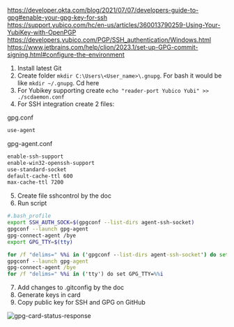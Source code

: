 https://developer.okta.com/blog/2021/07/07/developers-guide-to-gpg#enable-your-gpg-key-for-ssh  
https://support.yubico.com/hc/en-us/articles/360013790259-Using-Your-YubiKey-with-OpenPGP  
https://developers.yubico.com/PGP/SSH_authentication/Windows.html  
https://www.jetbrains.com/help/clion/2023.1/set-up-GPG-commit-signing.html#configure-the-environment  


1) Install latest Git
2) Create folder ```mkdir C:\Users\<User_name>\.gnupg```. For bash it would be like ```mkdir ~/.gnupg```. Cd here
3) For Yubikey supporting create ```echo "reader-port Yubico Yubi" >> ./scdaemon.conf```
4) For SSH integration create 2 files:  

gpg.conf
```txt
use-agent
```
gpg-agent.conf
```txt
enable-ssh-support
enable-win32-openssh-support
use-standard-socket
default-cache-ttl 600
max-cache-ttl 7200
```
5) Create file sshcontrol by the doc
6) Run script
```bash
#.bash_profile
export SSH_AUTH_SOCK=$(gpgconf --list-dirs agent-ssh-socket)
gpgconf --launch gpg-agent
gpg-connect-agent /bye
export GPG_TTY=$(tty)
```
```cmd
for /f "delims=" %%i in ('gpgconf --list-dirs agent-ssh-socket') do set SSH_AUTH_SOCK=%%i
gpgconf --launch gpg-agent
gpg-connect-agent /bye
for /f "delims=" %%i in ('tty') do set GPG_TTY=%%i
```
7) Add changes to .gitconfig by the doc
8) Generate keys in card
9) Copy public key for SSH and GPG on GitHub

![gpg-card-status-response](https://github.com/vprokashev/configs/assets/11475496/ed7951dc-daed-4d24-aaa7-11da0e988da2)


